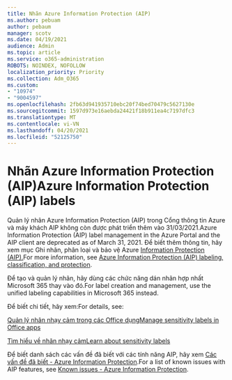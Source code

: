 ```yaml
---
title: Nhãn Azure Information Protection (AIP)
ms.author: pebuam
author: pebaum
manager: scotv
ms.date: 04/19/2021
audience: Admin
ms.topic: article
ms.service: o365-administration
ROBOTS: NOINDEX, NOFOLLOW
localization_priority: Priority
ms.collection: Adm_O365
ms.custom:
- "10974"
- "9004597"
ms.openlocfilehash: 2fb63d941935710ebc20f74bed70479c5627130e
ms.sourcegitcommit: 1597d973e16aebda24421f18b911ea4c7197dfc3
ms.translationtype: MT
ms.contentlocale: vi-VN
ms.lasthandoff: 04/20/2021
ms.locfileid: "52125750"
---
```

# <a name="azure-information-protection-aip-labels"></a><span data-ttu-id="2e814-102">Nhãn Azure Information Protection (AIP)</span><span class="sxs-lookup"><span data-stu-id="2e814-102">Azure Information Protection (AIP) labels</span></span>

<span data-ttu-id="2e814-103">Quản lý nhãn Azure Information Protection (AIP) trong Cổng thông tin Azure và máy khách AIP không còn được phát triển thêm vào 31/03/2021.</span><span class="sxs-lookup"><span data-stu-id="2e814-103">Azure Information Protection (AIP) label management in the Azure Portal and the AIP client are deprecated as of March 31, 2021.</span></span> <span data-ttu-id="2e814-104">Để biết thêm thông tin, hãy xem mục Ghi nhãn, phân loại và bảo vệ Azure [Information Protection (AIP).](https://docs.microsoft.com/azure/information-protection/aip-classification-and-protection)</span><span class="sxs-lookup"><span data-stu-id="2e814-104">For more information, see [Azure Information Protection (AIP) labeling, classification, and protection](https://docs.microsoft.com/azure/information-protection/aip-classification-and-protection).</span></span>

<span data-ttu-id="2e814-105">Để tạo và quản lý nhãn, hãy dùng các chức năng dán nhãn hợp nhất Microsoft 365 thay vào đó.</span><span class="sxs-lookup"><span data-stu-id="2e814-105">For label creation and management, use the unified labeling capabilities in Microsoft 365 instead.</span></span> 

<span data-ttu-id="2e814-106">Để biết chi tiết, hãy xem:</span><span class="sxs-lookup"><span data-stu-id="2e814-106">For details, see:</span></span>

[<span data-ttu-id="2e814-107">Quản lý nhãn nhạy cảm trong các Office dụng</span><span class="sxs-lookup"><span data-stu-id="2e814-107">Manage sensitivity labels in Office apps</span></span>](https://docs.microsoft.com/microsoft-365/compliance/sensitivity-labels-office-apps)

[<span data-ttu-id="2e814-108">Tìm hiểu về nhãn nhạy cảm</span><span class="sxs-lookup"><span data-stu-id="2e814-108">Learn about sensitivity labels</span></span>](https://docs.microsoft.com/microsoft-365/compliance/sensitivity-labels)

<span data-ttu-id="2e814-109">Để biết danh sách các vấn đề đã biết với các tính năng AIP, hãy xem [Các vấn đề đã biết - Azure Information Protection](https://docs.microsoft.com/azure/information-protection/known-issues).</span><span class="sxs-lookup"><span data-stu-id="2e814-109">For a list of known issues with AIP features, see [Known issues - Azure Information Protection](https://docs.microsoft.com/azure/information-protection/known-issues).</span></span>